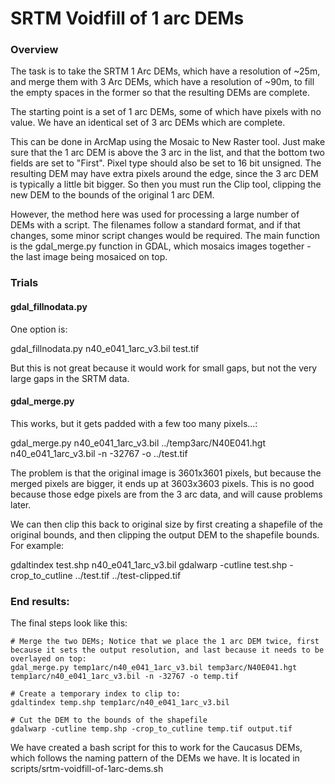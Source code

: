 # SRTM Voidfill of 1 arc DEMs

### Overview

The task is to take the SRTM 1 Arc DEMs, which have a resolution of ~25m, and merge them with 3 Arc DEMs, which have a resolution of ~90m, to fill the empty spaces in the former so that the resulting DEMs are complete.

The starting point is a set of 1 arc DEMs, some of which have pixels with no value. We have an identical set of 3 arc DEMs which are complete.

This can be done in ArcMap using the Mosaic to New Raster tool. Just make sure that the 1 arc DEM is above the 3 arc in the list, and that the bottom two fields are set to "First". Pixel type should also be set to 16 bit unsigned. The resulting DEM may have extra pixels around the edge, since the 3 arc DEM is typically a little bit bigger. So then you must run the Clip tool, clipping the new DEM to the bounds of the original 1 arc DEM.

However, the method here was used for processing a large number of DEMs with a script. The filenames follow a standard format, and if that changes, some minor script changes would be required. The main function is the gdal_merge.py function in GDAL, which mosaics images together - the last image being mosaiced on top. 

### Trials

#### gdal_fillnodata.py

One option is:

gdal_fillnodata.py n40_e041_1arc_v3.bil test.tif  

But this is not great because it would work for small gaps, but not the very large gaps in the SRTM data.

#### gdal_merge.py

This works, but it gets padded with a few too many pixels...:

gdal_merge.py n40_e041_1arc_v3.bil ../temp3arc/N40E041.hgt n40_e041_1arc_v3.bil -n -32767 -o ../test.tif

The problem is that the original image is 3601x3601 pixels, but because the merged pixels are bigger, it ends up at 3603x3603 pixels. This is no good because those edge pixels are from the 3 arc data, and will cause problems later.

We can then clip this back to original size by first creating a shapefile of the original bounds, and then clipping the output DEM to the shapefile bounds. For example:

gdaltindex test.shp n40_e041_1arc_v3.bil
gdalwarp -cutline test.shp -crop_to_cutline ../test.tif ../test-clipped.tif

### End results:

The final steps look like this:

	# Merge the two DEMs; Notice that we place the 1 arc DEM twice, first because it sets the output resolution, and last because it needs to be overlayed on top:
	gdal_merge.py temp1arc/n40_e041_1arc_v3.bil temp3arc/N40E041.hgt temp1arc/n40_e041_1arc_v3.bil -n -32767 -o temp.tif

	# Create a temporary index to clip to:
	gdaltindex temp.shp temp1arc/n40_e041_1arc_v3.bil

	# Cut the DEM to the bounds of the shapefile
	gdalwarp -cutline temp.shp -crop_to_cutline temp.tif output.tif

We have created a bash script for this to work for the Caucasus DEMs, which follows the naming pattern of the DEMs we have. It is located in scripts/srtm-voidfill-of-1arc-dems.sh

